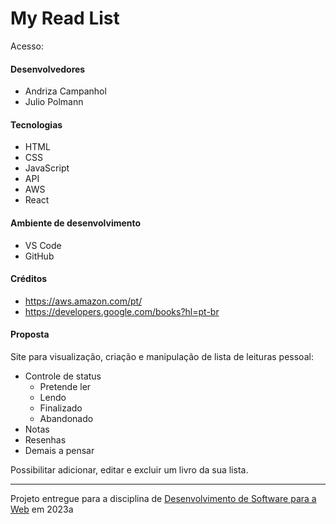 # My Read List

Acesso:


#### Desenvolvedores
- Andriza Campanhol
- Julio Polmann

#### Tecnologias

- HTML
- CSS
- JavaScript
- API
- AWS
- React

#### Ambiente de desenvolvimento

- VS Code
- GitHub

#### Créditos

- https://aws.amazon.com/pt/
- https://developers.google.com/books?hl=pt-br

#### Proposta

Site para visualização, criação e manipulação de lista de leituras pessoal:
- Controle de status
  - Pretende ler
  - Lendo
  - Finalizado
  - Abandonado
- Notas
- Resenhas
- Demais a pensar

Possibilitar adicionar, editar e excluir um livro da sua lista.

---
Projeto entregue para a disciplina de [Desenvolvimento de Software para a Web](http://github.com/andreainfufsm/elc1090-2023a) em 2023a
